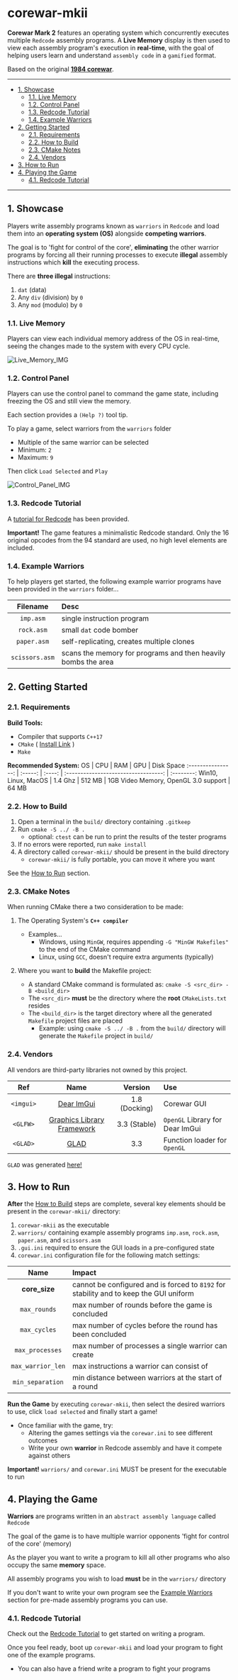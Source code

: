 # corewar-mkii <!-- omit from toc -->
<!-- ---------------------------------------------------------------- -->

**Corewar Mark 2** features an operating system which concurrently executes multiple `Redcode` assembly programs.
A **Live Memory** display is then used to view each assembly program's execution in **real-time**, with the goal of helping users learn and understand `assembly code` in a `gamified` format.

Based on the original **[1984 corewar](https://en.wikipedia.org/wiki/Core_War)**.
___

- [1. Showcase](#1-showcase)
  - [1.1. Live Memory](#11-live-memory)
  - [1.2. Control Panel](#12-control-panel)
  - [1.3. Redcode Tutorial](#13-redcode-tutorial)
  - [1.4. Example Warriors](#14-example-warriors)
- [2. Getting Started](#2-getting-started)
  - [2.1. Requirements](#21-requirements)
  - [2.2. How to Build](#22-how-to-build)
  - [2.3. CMake Notes](#23-cmake-notes)
  - [2.4. Vendors](#24-vendors)
- [3. How to Run](#3-how-to-run)
- [4. Playing the Game](#4-playing-the-game)
  - [4.1. Redcode Tutorial](#41-redcode-tutorial)

___

## 1. Showcase
<!-- ---------------------------------------------------------------- -->

Players write assembly programs known as `warriors` in `Redcode` and load them into an **operating system (OS)** alongside **competing warriors**.

The goal is to 'fight for control of the core', **eliminating** the other warrior programs by forcing all their running processes to execute **illegal** assembly instructions which **kill** the executing process.

There are **three illegal** instructions:

1. `dat` (data)
2. Any `div` (division) by `0`
3. Any `mod` (modulo) by `0`

### 1.1. Live Memory

Players can view each individual memory address of the OS in real-time, seeing the changes made to the system with every CPU cycle.

![Live_Memory_IMG](docs/.screenshots/live_memory.png)

### 1.2. Control Panel

Players can use the control panel to command the game state, including freezing the OS and still view the memory.

Each section provides a `(Help ?)` tool tip.

To play a game, select warriors from the `warriors` folder

- Multiple of the same warrior can be selected
- Minimum: `2`
- Maximum: `9`

Then click `Load Selected` and `Play`

![Control_Panel_IMG](docs/.screenshots/control_panel.png)

### 1.3. Redcode Tutorial

A [tutorial for Redcode](docs/REDCODE_TUTORIAL.md) has been provided.

**Important!**
The game features a minimalistic Redcode standard.
Only the 16 original opcodes from the 94 standard are used, no high level elements are included.

### 1.4. Example Warriors

To help players get started, the following example warrior programs have been provided in the `warriors` folder...

Filename       | Desc
 :-----------: | :-----------
`imp.asm`      | single instruction program
`rock.asm`     | small `dat` code bomber
`paper.asm`    | self-replicating, creates multiple clones
`scissors.asm` | scans the memory for programs and then heavily bombs the area

## 2. Getting Started
<!-- ---------------------------------------------------------------- -->

### 2.1. Requirements

**Build Tools:**

- Compiler that supports `C++17`
- `CMake` ( [Install Link](https://cmake.org/install/) )
- `Make`

**Recommended System:**
OS                  | CPU     | RAM    | GPU                                  | Disk Space
 :----------------: | :-----: | :----: | :----------------------------------: | :--------:
Win10, Linux, MacOS | 1.4 Ghz | 512 MB | 1GB Video Memory, OpenGL 3.0 support | 64 MB

### 2.2. How to Build

1. Open a terminal in the `build/` directory containing `.gitkeep`
2. Run `cmake -S ../ -B .`
    - optional: `ctest` can be run to print the results of the tester programs
3. If no errors were reported, run `make install`
4. A directory called `corewar-mkii/` should be present in the build directory
    - `corewar-mkii/` is fully portable, you can move it where you want

See the [How to Run](#3-how-to-run) section.

### 2.3. CMake Notes

When running CMake there a two consideration to be made:

1. The Operating System's **`C++ compiler`**
   - Examples...
     - Windows, using `MinGW`, requires appending `-G "MinGW Makefiles"` to the end of the CMake command
     - Linux, using `GCC`, doesn't require extra arguments (typically)

2. Where you want to **build** the Makefile project:
   - A standard CMake command is formulated as: `cmake -S <src_dir> -B <build_dir>`
   - The `<src_dir>` **must** be the directory where the **root** `CMakeLists.txt` resides
   - The `<build_dir>` is the target directory where all the generated `Makefile` project files are placed
     - Example: using `cmake -S ../ -B .` from the `build/` directory will generate the `Makefile` project in `build/`

### 2.4. Vendors

All vendors are third-party libraries not owned by this project.

Ref       | Name                                                                       | Version       | Use
 :------: | :------------------------------------------------------------------------: | :-----------: | :------------------------------
`<imgui>` | [Dear ImGui](https://github.com/ocornut/imgui/tree/docking)                | 1.8 (Docking) | Corewar GUI
`<GLFW>`  | [Graphics Library Framework](https://github.com/glfw/glfw/tree/3.3-stable) | 3.3 (Stable)  | `OpenGL` Library for Dear ImGui
`<GLAD>`  | [GLAD](https://github.com/Dav1dde/glad)                                    | 3.3           | Function loader for `OpenGL`

`GLAD` was generated [here!](https://glad.dav1d.de/)

## 3. How to Run
<!-- ---------------------------------------------------------------- -->

**After** the [How to Build](#22-how-to-build) steps are complete, several key elements should be present in the `corewar-mkii/` directory:

1. `corewar-mkii` as the executable
2. `warriors/` containing example assembly programs `imp.asm`, `rock.asm`, `paper.asm`, and `scissors.asm`
3. `.gui.ini`  required to ensure the GUI loads in a pre-configured state
4. `corewar.ini` configuration file for the following match settings:

 Name             | Impact
 :-:              | :--
**core_size**     | cannot be configured and is forced to `8192` for stability and to keep the GUI uniform
`max_rounds`      | max number of rounds before the game is concluded
`max_cycles`      | max number of cycles before the round has been concluded
`max_processes`   | max number of processes a single warrior can create
`max_warrior_len` | max instructions a warrior can consist of
`min_separation`  | min distance between warriors at the start of a round

**Run the Game** by executing `corewar-mkii`, then select the desired warriors to use, click `load selected` and finally start a game!

- Once familiar with the game, try:
  - Altering the games settings via the `corewar.ini` to see different outcomes
  - Write your own **warrior** in Redcode assembly and have it compete against others

**Important!** `warriors/` and `corewar.ini` MUST be present for the executable to run

## 4. Playing the Game
<!-- ---------------------------------------------------------------- -->

**Warriors** are programs written in an `abstract assembly language` called `Redcode`

The goal of the game is to have multiple warrior opponents 'fight for control of the core' (memory)

As the player you want to write a program to kill all other programs who also occupy the same **memory** space.

All assembly programs you wish to load **must** be in the `warriors/` directory

If you don't want to write your own program see the [Example Warriors](#14-example-warriors) section for pre-made assembly programs you can use.

### 4.1. Redcode Tutorial

Check out the [Redcode Tutorial](docs/REDCODE_TUTORIAL.md) to get started on writing a program.

Once you feel ready, boot up `corewar-mkii` and load your program to fight one of the example programs.

- You can also have a friend write a program to fight your programs
